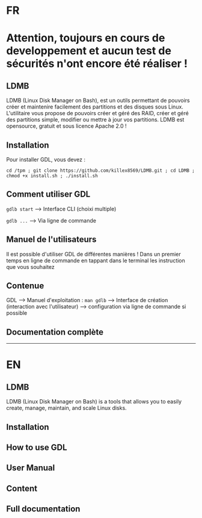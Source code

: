 # FR 

# Attention, toujours en cours de developpement et aucun test de sécurités n'ont encore été réaliser !

## LDMB
LDMB (Linux Disk Manager on Bash), est un outils permettant de pouvoirs créer et maintenire facilement des partitions et des disques sous Linux. L'utilitaire vous propose de pouvoirs créer et géré des RAID, créer et géré des partitions simple, modifier ou mettre à jour vos partitions. LDMB est opensource, gratuit et sous licence Apache 2.0 !


## Installation
Pour installer GDL, vous devez :

```
cd /tpm ; git clone https://github.com/killex8569/LDMB.git ; cd LDMB ; chmod +x install.sh ; ./install.sh
```

## Comment utiliser GDL

`gdlb start` --> Interface CLI (choixi multiple)

`gdlb ...` --> Via ligne de commande

## Manuel de l'utilisateurs
Il est possible d'utiliser GDL de différentes manières ! Dans un premier temps en ligne de commande en tappant dans le terminal les instruction que vous souhaitez


## Contenue

GDL --> Manuel d'exploitation : `man gdlb`
    --> Interface de création (interaction avec l'utilisateur)
    --> configuration via ligne de commande si possible  

## Documentation complète

---

# EN

## LDMB
LDMB (Linux Disk Manager on Bash) is a tools that allows you to easily create, manage, maintain, and scale Linux disks.

## Installation


## How to use GDL


## User Manual


## Content


## Full documentation